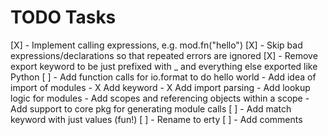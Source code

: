 # TODO Tasks
[X] - Implement calling expressions, e.g. mod.fn("hello")
[X] - Skip bad expressions/declarations so that repeated errors are ignored
[X] - Remove export keyword to be just prefixed with _ and everything else exported like Python
[ ] - Add function calls for io.format to do hello world
    - Add idea of import of modules
      - X Add keyword
      - X Add import parsing
      - Add lookup logic for modules
    - Add scopes and referencing objects within a scope
    - Add support to core pkg for generating module calls
[ ] - Add match keyword with just values (fun!)
[ ] - Rename to erty
[ ] - Add comments